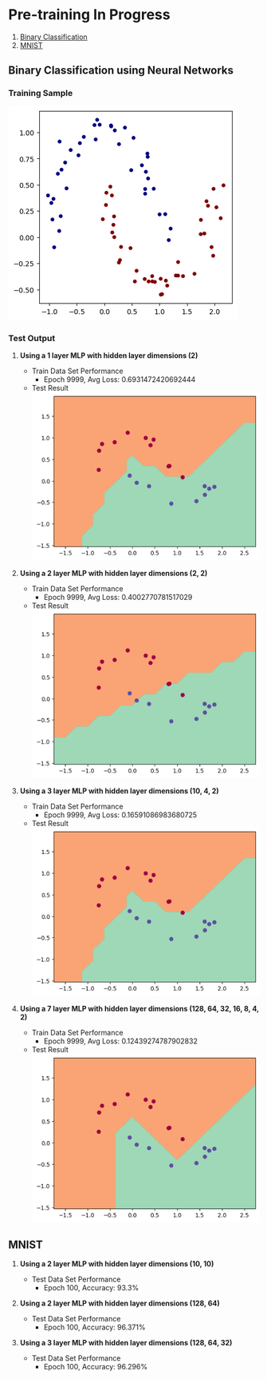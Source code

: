 # Pre-training In Progress

1. [Binary Classification](#binary-classification-using-neural-networks)
2. [MNIST](#MNIST)

## Binary Classification using Neural Networks

### Training Sample
![alt text](artifacts/image.png)

### Test Output

1. **Using a 1 layer MLP with hidden layer dimensions (2)**
    - Train Data Set Performance
      - Epoch 9999, Avg Loss: 0.6931472420692444
    - Test Result
    ![alt text](artifacts/image-1.png)

2. **Using a 2 layer MLP with hidden layer dimensions (2, 2)**
    - Train Data Set Performance
      - Epoch 9999, Avg Loss: 0.4002770781517029
    - Test Result
    ![alt text](artifacts/image-3.png)

3. **Using a 3 layer MLP with hidden layer dimensions (10, 4, 2)**
    - Train Data Set Performance
      - Epoch 9999, Avg Loss: 0.16591086983680725
    - Test Result
    ![alt text](artifacts/image-1.png)

4. **Using a 7 layer MLP with hidden layer dimensions (128, 64, 32, 16, 8, 4, 2)**
    - Train Data Set Performance
      - Epoch 9999, Avg Loss: 0.12439274787902832
    - Test Result
    ![alt text](artifacts/image-4.png)


## MNIST


1. **Using a 2 layer MLP with hidden layer dimensions (10, 10)**
    - Test Data Set Performance
      - Epoch 100, Accuracy: 93.3%

2. **Using a 2 layer MLP with hidden layer dimensions (128, 64)**
    - Test Data Set Performance
      - Epoch 100, Accuracy: 96.371%

3. **Using a 3 layer MLP with hidden layer dimensions (128, 64, 32)**
    - Test Data Set Performance
      - Epoch 100, Accuracy: 96.296%
